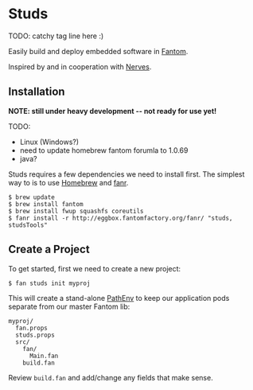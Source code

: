 # Studs

TODO: catchy tag line here :)

Easily build and deploy embedded software in [Fantom](http://fantom.org).

Inspired by and in cooperation with [Nerves](http://nerves-project.org).

## Installation

**NOTE: still under heavy development -- not ready for use yet!**

TODO:

  - Linux (Windows?)
  - need to update homebrew fantom forumla to 1.0.69
  - java?

Studs requires a few dependencies we need to install first. The simplest way to
is to use [Homebrew](http://brew.sh) and [fanr](http://fantom.org/doc/docFanr/Tool).

    $ brew update
    $ brew install fantom
    $ brew install fwup squashfs coreutils
    $ fanr install -r http://eggbox.fantomfactory.org/fanr/ "studs, studsTools"

## Create a Project

To get started, first we need to create a new project:

    $ fan studs init myproj

This will create a stand-alone [PathEnv](http://fantom.org/doc/docLang/Env#PathEnv)
to keep our application pods separate from our master Fantom lib:

    myproj/
      fan.props
      studs.props
      src/
        fan/
          Main.fan
        build.fan

Review `build.fan` and add/change any fields that make sense.
